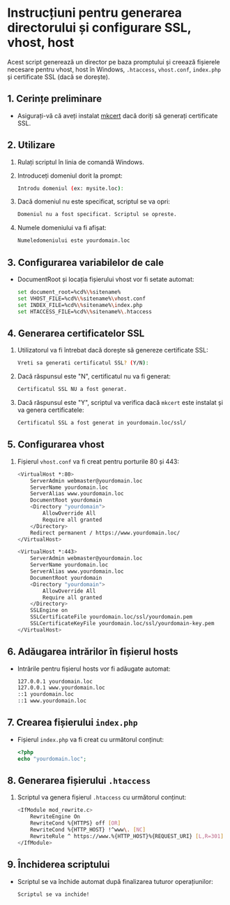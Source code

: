 # Instrucțiuni pentru generarea directorului și configurare SSL, vhost, host

Acest script generează un director pe baza promptului și creează fișierele necesare pentru vhost, host în Windows, `.htaccess`, `vhost.conf`, `index.php` și certificate SSL (dacă se dorește).

## 1. Cerințe preliminare

- Asigurați-vă că aveți instalat [mkcert](https://github.com/FiloSottile/mkcert) dacă doriți să generați certificate SSL.

## 2. Utilizare

1. Rulați scriptul în linia de comandă Windows.

2. Introduceți domeniul dorit la prompt:
	```sh
	Introdu domeniul (ex: mysite.loc):
	```

3. Dacă domeniul nu este specificat, scriptul se va opri:
	```sh
	Domeniul nu a fost specificat. Scriptul se opreste.
	```

4. Numele domeniului va fi afișat:
	```sh
	Numeledomeniului este yourdomain.loc
	```

## 3. Configurarea variabilelor de cale

- DocumentRoot și locația fișierului vhost vor fi setate automat:
	```sh
	set document_root=%cd%\%sitename%
	set VHOST_FILE=%cd%\%sitename%\vhost.conf
	set INDEX_FILE=%cd%\%sitename%\index.php
	set HTACCESS_FILE=%cd%\%sitename%\.htaccess
	```

## 4. Generarea certificatelor SSL

1. Utilizatorul va fi întrebat dacă dorește să genereze certificate SSL:
	```sh
	Vreti sa generati certificatul SSL? (Y/N):
	```

2. Dacă răspunsul este "N", certificatul nu va fi generat:
	```sh
	Certificatul SSL NU a fost generat.
	```

3. Dacă răspunsul este "Y", scriptul va verifica dacă `mkcert` este instalat și va genera certificatele:
	```sh
	Certificatul SSL a fost generat in yourdomain.loc/ssl/
	```

## 5. Configurarea vhost

1. Fișierul `vhost.conf` va fi creat pentru porturile 80 și 443:
	```sh
	<VirtualHost *:80>
		ServerAdmin webmaster@yourdomain.loc
		ServerName yourdomain.loc
		ServerAlias www.yourdomain.loc
		DocumentRoot yourdomain
		<Directory "yourdomain">
			AllowOverride All
			Require all granted
		</Directory>
		Redirect permanent / https://www.yourdomain.loc/
	</VirtualHost>

	<VirtualHost *:443>
		ServerAdmin webmaster@yourdomain.loc
		ServerName yourdomain.loc
		ServerAlias www.yourdomain.loc
		DocumentRoot yourdomain
		<Directory "yourdomain">
			AllowOverride All
			Require all granted
		</Directory>
		SSLEngine on
		SSLCertificateFile yourdomain.loc/ssl/yourdomain.pem
		SSLCertificateKeyFile yourdomain.loc/ssl/yourdomain-key.pem
	</VirtualHost>
	```

## 6. Adăugarea intrărilor în fișierul hosts

- Intrările pentru fișierul hosts vor fi adăugate automat:
	```sh
	127.0.0.1 yourdomain.loc
	127.0.0.1 www.yourdomain.loc
	::1 yourdomain.loc
	::1 www.yourdomain.loc
	```

## 7. Crearea fișierului `index.php`

- Fișierul `index.php` va fi creat cu următorul conținut:
	```php
	<?php
	echo "yourdomain.loc";
	```

## 8. Generarea fișierului `.htaccess`

1. Scriptul va genera fișierul `.htaccess` cu următorul conținut:
	```sh
	<IfModule mod_rewrite.c>
		RewriteEngine On
		RewriteCond %{HTTPS} off [OR]
		RewriteCond %{HTTP_HOST} !^www\. [NC]
		RewriteRule ^ https://www.%{HTTP_HOST}%{REQUEST_URI} [L,R=301]
	</IfModule>
	```

## 9. Închiderea scriptului

- Scriptul se va închide automat după finalizarea tuturor operațiunilor:
	```sh
	Scriptul se va inchide!
	```
